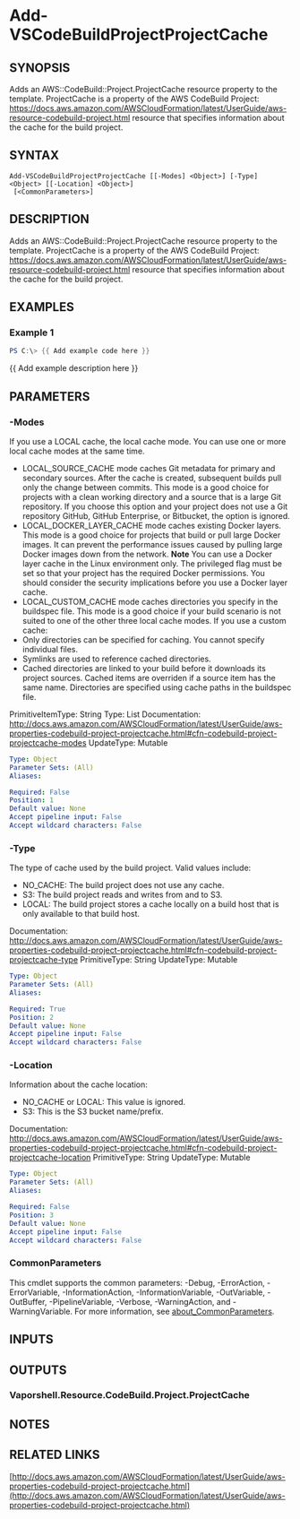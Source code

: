 # Add-VSCodeBuildProjectProjectCache

## SYNOPSIS
Adds an AWS::CodeBuild::Project.ProjectCache resource property to the template.
ProjectCache is a property of the AWS CodeBuild Project: https://docs.aws.amazon.com/AWSCloudFormation/latest/UserGuide/aws-resource-codebuild-project.html resource that specifies information about the cache for the build project.

## SYNTAX

```
Add-VSCodeBuildProjectProjectCache [[-Modes] <Object>] [-Type] <Object> [[-Location] <Object>]
 [<CommonParameters>]
```

## DESCRIPTION
Adds an AWS::CodeBuild::Project.ProjectCache resource property to the template.
ProjectCache is a property of the AWS CodeBuild Project: https://docs.aws.amazon.com/AWSCloudFormation/latest/UserGuide/aws-resource-codebuild-project.html resource that specifies information about the cache for the build project.

## EXAMPLES

### Example 1
```powershell
PS C:\> {{ Add example code here }}
```

{{ Add example description here }}

## PARAMETERS

### -Modes
If you use a LOCAL cache, the local cache mode.
You can use one or more local cache modes at the same time.
+  LOCAL_SOURCE_CACHE mode caches Git metadata for primary and secondary sources.
After the cache is created, subsequent builds pull only the change between commits.
This mode is a good choice for projects with a clean working directory and a source that is a large Git repository.
If you choose this option and your project does not use a Git repository GitHub, GitHub Enterprise, or Bitbucket, the option is ignored.
+  LOCAL_DOCKER_LAYER_CACHE mode caches existing Docker layers.
This mode is a good choice for projects that build or pull large Docker images.
It can prevent the performance issues caused by pulling large Docker images down from the network.
**Note**
You can use a Docker layer cache in the Linux environment only.
The privileged flag must be set so that your project has the required Docker permissions.
You should consider the security implications before you use a Docker layer cache.
+  LOCAL_CUSTOM_CACHE mode caches directories you specify in the buildspec file.
This mode is a good choice if your build scenario is not suited to one of the other three local cache modes.
If you use a custom cache:
+  Only directories can be specified for caching.
You cannot specify individual files.
+  Symlinks are used to reference cached directories.
+  Cached directories are linked to your build before it downloads its project sources.
Cached items are overriden if a source item has the same name.
Directories are specified using cache paths in the buildspec file.

PrimitiveItemType: String
Type: List
Documentation: http://docs.aws.amazon.com/AWSCloudFormation/latest/UserGuide/aws-properties-codebuild-project-projectcache.html#cfn-codebuild-project-projectcache-modes
UpdateType: Mutable

```yaml
Type: Object
Parameter Sets: (All)
Aliases:

Required: False
Position: 1
Default value: None
Accept pipeline input: False
Accept wildcard characters: False
```

### -Type
The type of cache used by the build project.
Valid values include:
+  NO_CACHE: The build project does not use any cache.
+  S3: The build project reads and writes from and to S3.
+  LOCAL: The build project stores a cache locally on a build host that is only available to that build host.

Documentation: http://docs.aws.amazon.com/AWSCloudFormation/latest/UserGuide/aws-properties-codebuild-project-projectcache.html#cfn-codebuild-project-projectcache-type
PrimitiveType: String
UpdateType: Mutable

```yaml
Type: Object
Parameter Sets: (All)
Aliases:

Required: True
Position: 2
Default value: None
Accept pipeline input: False
Accept wildcard characters: False
```

### -Location
Information about the cache location:
+  NO_CACHE or LOCAL: This value is ignored.
+  S3: This is the S3 bucket name/prefix.

Documentation: http://docs.aws.amazon.com/AWSCloudFormation/latest/UserGuide/aws-properties-codebuild-project-projectcache.html#cfn-codebuild-project-projectcache-location
PrimitiveType: String
UpdateType: Mutable

```yaml
Type: Object
Parameter Sets: (All)
Aliases:

Required: False
Position: 3
Default value: None
Accept pipeline input: False
Accept wildcard characters: False
```

### CommonParameters
This cmdlet supports the common parameters: -Debug, -ErrorAction, -ErrorVariable, -InformationAction, -InformationVariable, -OutVariable, -OutBuffer, -PipelineVariable, -Verbose, -WarningAction, and -WarningVariable. For more information, see [about_CommonParameters](http://go.microsoft.com/fwlink/?LinkID=113216).

## INPUTS

## OUTPUTS

### Vaporshell.Resource.CodeBuild.Project.ProjectCache
## NOTES

## RELATED LINKS

[http://docs.aws.amazon.com/AWSCloudFormation/latest/UserGuide/aws-properties-codebuild-project-projectcache.html](http://docs.aws.amazon.com/AWSCloudFormation/latest/UserGuide/aws-properties-codebuild-project-projectcache.html)

